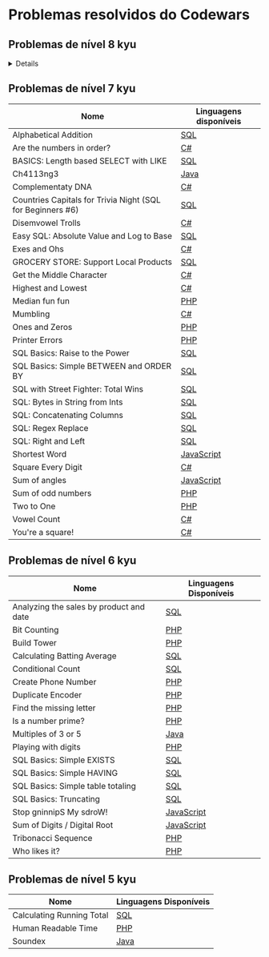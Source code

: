 # Problemas resolvidos do Codewars

## Problemas de nível 8 kyu

<details>

|                     Nome                    |                                                   Linguagens disponíveis                                                  |
|---------------------------------------------|---------------------------------------------------------------------------------------------------------------------------|
| 1. Find all active students                 | [SQL](SQL%2F8%20kyu%2F1.%20Find%20all%20active%20students.sql)                                                            |
| Abbreviate a Two Word Name                  | [Java](Java/8%20kyu/Abbreviate%20a%20Two%20Word%20Name.java)                                                              |
| Adults only (SQL for Beginners #1)          | [SQL](SQL%2F8%20kyu%2FAdults%20only%20(SQL%20for%20Beginners%20%231).sql)                                                 |
| Basic Mathematical Operations               | [C#](C%23/8%20kyu/Basic%20Mathematical%20Operations.cs)                                                                   |
| Beginner - Lost Without a Map               | [Java](Java/8%20kyu/Beginner%20-%20Lost%20Without%20a%20Map.java)                                                         |
| Beginner - Reduce but Grow                  | [Java](Java/8%20kyu/Beginner%20-%20Reduce%20but%20Grow.java)                                                              |
| Beginner Series #1 School Paperwork         | [PHP](PHP/8%20kyu/Beginner%20Series%201%20School%20Paperwork.php)                                                         |
| Beginner Series #2 Clock                    | [SQL](SQL/8%20kyu/Beginner%20Series%20%232%20Clock.sql)                                                                   |
| Calculate average                           | [Java](Java/8%20kyu/Calculate%20average.java)                                                                             |
| Century From Year                           | [SQL](SQL%2F8%20kyu%2FCentury%20from%20Year.sql)                                                                          |
| Compare within Margin                       | [C#](C%23/8%20kyu/Compare%20within%20margin.cs)                                                                           |
| Convert boolean values to strings Yes or no | [C#](C%23/8%20kyu/Convert%20boolean%20values%20to%20strings%20Yes%20or%20No.cs)                                           |
| Count by X                                  | [PHP](PHP/8%20kyu/Count%20by%20X.php)                                                                                     |
| Count Odd Numbers below n                   | [PHP](PHP/8%20kyu/Count%20Odd%20Numbers%20below%20n.php)                                                                  |
| Count of positives / sum of negatives       | [JavaScript](JavaScript/8%20kyu/Count%20of%20positives%20-%20sum%20of%20negatives.js)                                     |
| Count the Monkeys                           | [Java](Java/8%20kyu/Count%20the%20Monkeys.java)                                                                           |
| Counting sheep...                           | [JavaScript](JavaScript/8%20kyu/Counting%20sheep....js)                                                                   |
| Drink about                                 | [PHP](PHP/8%20kyu/Drink%20about.php)                                                                                      |
| Do I get a bonus?                           | [PHP](PHP/8%20kyu/Do%20I%20get%20a%20bonus.php)                                                                           |
| Even or Odd                                 | [C#](C%23/8%20kyu/Even%20or%20Odd.cs), [JavaScript](JavaScript/8%20kyu/Even%20or%20Odd.js)                                |
| Fake Binary                                 | [Java](Java/8%20kyu/Fake%20Binary.java)                                                                                   |
| Find Maximum and Minimum Values of a List   | [Java](Java/8%20kyu/Find%20Maximum%20and%20Minimum%20Values%20of%20a%20List.java)                                         |
| Find the smallest integer in the array      | [C#](C%23/8%20kyu/Find%20the%20smallest%20integer%20in%20the%20array.cs)                                                  |
| Get Nth Even Number                         | [C#](C%23/8%20kyu/Get%20Nth%20Even%20Number.cs)                                                                           |
| Grasshopper - If/else syntax debug          | [PHP](PHP/8%20kyu/Grasshopper%20-%20Ifelse%20syntax%20debug.php)                                                          |
| Grasshopper - Summation                     | [C#](C%23/8%20kyu/Grasshopper%20-%20Summation.cs)                                                                         |
| Grasshopper - Terminal game move function   | [Java](Java/8%20kyu/Grasshopper%20-%20Terminal%20game%20move%20function.java)                                             |
| Invert values                               | [Java](Java/8%20kyu/Invert%20values.java)                                                                                 |
| Is n divisible by x and y?                  | [C#](C%23/8%20kyu/Is%20n%20divisible%20by%20x%20and%20y.cs), [SQL](SQL/8%20kyu/Is%20n%20divisible%20by%20x%20and%20y.sql) |
| Keep Hydrated                               | [Java](Java/8%20kyu/Keep%20Hydrated.java)                                                                                 |
| Multiply                                    | [C#](C%23/8%20kyu/Multiply.cs), [JavaScript](JavaScript/8%20kyu/Multiply.js)                                              |
| Opposite number                             | [C#](C%23/8%20kyu/Opposite%20number.cs), [JavaScript](JavaScript/8%20kyu/Opposite%20number.js)                            |
| Remove First and Last Character             | [JavaScript](JavaScript/8%20kyu/Remove%20First%20and%20Last%20Character.js)                                               |
| Return Negative                             | [C#](C%23/8%20kyu/Return%20Negative.cs), [JavaScript](JavaScript/8%20kyu/Return%20negative.js)                            |
| Returning Strings                           | [PHP](PHP/8%20kyu/Returning%20Strings.php)                                                                                |
| SQL Basics: Mod                             | [SQL](SQL/8%20kyu/SQL%20Basics%20-%20mod.sql)                                                                             |
| SQL Basics: Simple DISTINCT                 | [SQL](SQL%2F8%20kyu%2FSQL%20Basics%20-%20Simple%20DISTINCT.sql)                                                           |
| SQL Basics: Simple WHERE and ORDER BY       | [SQL](SQL%2F8%20kyu%2FSQL%20Basics%20-%20Simple%20WHERE%20and%20ORDER%20BY.sql)                                           |
| Short Long Short                            | [PHP](PHP/8%20kyu/Short%20Long%20Short.php)                                                                               |
| Square(n) Sum                               | [JavaScript](JavaScript/8%20kyu/Square\(n\)%20Sum.js)                                                                     |
| Sum of positive                             | [C#](C%23/8%20kyu/Sum%20of%20positive.cs)                                                                                 |
| Super Duper Easy                            | [PHP](PHP/8%20kyu/Super%20Duper%20Easy.php)                                                                               |
| Total amount of points                      | [PHP](PHP/8%20kyu/Total%20amount%20of%20points.php)                                                                       |
</details>

## Problemas de nível 7 kyu

|                            Nome                            |                                      Linguagens disponíveis                                      |
|------------------------------------------------------------|--------------------------------------------------------------------------------------------------|
| Alphabetical Addition                                      | [SQL](SQL/7%20kyu/Alphabetical%20Addition.sql)                                                   |
| Are the numbers in order?                                  | [C#](C%23/7%20kyu/Are%20the%20numbers%20in%20order.cs)                                           |
| BASICS: Length based SELECT with LIKE                      | [SQL](SQL/7%20kyu/BASICS%20-%20Length%20based%20SELECT%20with%20LIKE.sql)                        |
| Ch4113ng3                                                  | [Java](Java/7%20kyu/Ch4113ng3.java)                                                              |
| Complementaty DNA                                          | [C#](C%23/7%20kyu/Complementary%20DNA.cs)                                                        |
| Countries Capitals for Trivia Night (SQL for Beginners #6) | [SQL](SQL/7%20kyu/Countries%20Capitals%20for%20Trivia%20Night%20(SQL%20for%20Beginners%206).sql) |
| Disemvowel Trolls                                          | [C#](C%23/7%20kyu/Disemvowel%20Trolls.cs)                                                        |
| Easy SQL: Absolute Value and Log to Base                   | [SQL](SQL/7%20kyu/Easy%20SQL%20-%20Absolute%20Value%20and%20Log%20to%20Base.sql)                 |
| Exes and Ohs                                               | [C#](C%23/7%20kyu/Exes%20and%20Ohs.cs)                                                           |
| GROCERY STORE: Support Local Products                      | [SQL](SQL%2F7%20kyu%2FGROCERY%20STORE%20-%20Support%20Local%20Products.sql)                      |
| Get the Middle Character                                   | [C#](C%23/7%20kyu/Get%20the%20Middle%20Character.cs)                                             |
| Highest and Lowest                                         | [C#](C%23/7%20kyu/Highest%20and%20Lowest.cs)                                                     |
| Median fun fun                                             | [PHP](PHP/7%20kyu/Median%20fun%20fun.php)                                                        |
| Mumbling                                                   | [C#](C%23/7%20kyu/Mumbling.cs)                                                                   |
| Ones and Zeros                                             | [PHP](PHP/7%20kyu/Ones%20and%20Zeros.php)                                                        |
| Printer Errors                                             | [PHP](PHP/7%20kyu/Printer%20Errors.php)                                                          |
| SQL Basics: Raise to the Power                             | [SQL](SQL/7%20kyu/SQL%20Basics%20-%20Raise%20to%20the%20Power.sql)                               |
| SQL Basics: Simple BETWEEN and ORDER BY                    | [SQL](SQL/7%20kyu/SQL%20Basics%20-%20Simple%20BETWEEN%20and%20ORDER%20BY.sql)                    |
| SQL with Street Fighter: Total Wins                        | [SQL](SQL/7%20kyu/SQL%20with%20Street%20Fighter%20-%20Total%20Wins.sql)                          |
| SQL: Bytes in String from Ints                             | [SQL](SQL/7%20kyu/SQL%20-%20Bytes%20in%20String%20from%20Ints.sql)                               |
| SQL: Concatenating Columns                                 | [SQL](SQL/7%20kyu/SQL%20-%20Concatenating%20Columns.sql)                                         |
| SQL: Regex Replace                                         | [SQL](SQL/7%20kyu/SQL%20-%20Regex%20Replace.sql)                                                 |
| SQL: Right and Left                                        | [SQL](SQL/7%20kyu/SQL%20-%20Right%20and%20Left.sql)                                              |
| Shortest Word                                              | [JavaScript](JavaScript/7%20kyu/Shortest%20Word.js)                                              |
| Square Every Digit                                         | [C#](C%23/7%20kyu/Square%20Every%20Digit.cs)                                                     |
| Sum of angles                                              | [JavaScript](JavaScript/7%20kyu/Sum%20of%20angles.js)                                            |
| Sum of odd numbers                                         | [PHP](PHP/7%20kyu/Sum%20of%20odd%20numbers.php)                                                  |
| Two to One                                                 | [PHP](PHP/7%20kyu/Two%20to%20One.php)                                                            |
| Vowel Count                                                | [C#](C%23/7%20kyu/Vowel%20Count.cs)                                                              |
| You're a square!                                           | [C#](C%23/7%20kyu/You're%20a%20square.cs)                                                        |

## Problemas de nível 6 kyu

|                   Nome                  |                             Linguagens Disponíveis                             |
|-----------------------------------------|--------------------------------------------------------------------------------|
| Analyzing the sales by product and date | [SQL](SQL%2F6%20kyu%2FAnalyzing%20the%20sales%20by%20product%20and%20date.sql) |
| Bit Counting                            | [PHP](PHP/6%20kyu/Bit%20Counting.php)                                          |
| Build Tower                             | [PHP](PHP/6%20kyu/Build%20Tower.php)                                           |
| Calculating Batting Average             | [SQL](SQL/6%20kyu/Calculating%20Batting%20Average.sql)                         |
| Conditional Count                       | [SQL](SQL/6%20kyu/Conditional%20Count.sql)                                     |
| Create Phone Number                     | [PHP](PHP/6%20kyu/Create%20Phone%20Number.php)                                 |
| Duplicate Encoder                       | [PHP](PHP/6%20kyu/Duplicate%20Encoder.php)                                     |
| Find the missing letter                 | [PHP](PHP/6%20kyu/Find%20the%20missing%20letter.php)                           |
| Is a number prime?                      | [PHP](PHP/6%20kyu/Is%20a%20number%20prime.php)                                 |
| Multiples of 3 or 5                     | [Java](Java/6%20kyu/Multiples%20of%203%20or%205.java)                          |
| Playing with digits                     | [PHP](PHP/6%20kyu/Playing%20with%20digits.php)                                 |
| SQL Basics: Simple EXISTS               | [SQL](SQL/6%20kyu/SQL%20Basics%20-%20Simple%20EXISTS.sql)                      |
| SQL Basics: Simple HAVING               | [SQL](SQL%2F6%20kyu%2FSQL%20Basics%20-%20Simple%20HAVING.sql)                  |
| SQL Basics: Simple table totaling       | [SQL](SQL/6%20kyu/SQL%20Basics%20-%20Simple%20table%20totaling.sql)            |
| SQL Basics: Truncating                  | [SQL](SQL/7%20kyu/SQL%20Basics%20-%20Truncating.sql)                           |
| Stop gninnipS My sdroW!                 | [JavaScript](JavaScript/6%20kyu/Stop%20gninnipS%20My%20sdroW.js)               |
| Sum of Digits / Digital Root            | [JavaScript](JavaScript/6%20kyu/Sum%20of%20Digits%20-%20Digital%20Root.js)     |
| Tribonacci Sequence                     | [PHP](PHP/6%20kyu/Tribonacci%20Sequence.php)                                   |
| Who likes it?                           | [PHP](PHP/7%20kyu/Who%20likes%20it.php)                                        |

## Problemas de nível 5 kyu

|            Nome           |                Linguagens Disponíveis                |
|---------------------------|------------------------------------------------------|
| Calculating Running Total | [SQL](SQL/5%20kyu/Calculating%20Running%20Total.sql) |
| Human Readable Time       | [PHP](PHP/5%20kyu/Human%20Readable%20Time.php)       |
| Soundex                   | [Java](Java/5%20kyu/Soundex.java)                    |
